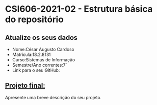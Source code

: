 # **CSI606-2021-02 - Estrutura básica do repositório**

## Atualize os seus dados

- Nome:César Augusto Cardoso  
- Matrícula:18.2.8131
- Curso:Sistemas de Informação
- Semestre/Ano correntes:7`
- Link para o seu GitHub:

## [Projeto final:](./Projeto/README.md)

Apresente uma breve descrição do seu projeto.
